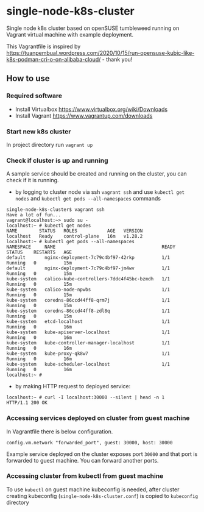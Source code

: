 # single-node-k8s-cluster
Single node k8s cluster based on openSUSE tumbleweed running on Vagrant virtual machine with example deployment.

This Vagrantfile is inspired by https://tuanpembual.wordpress.com/2020/10/15/run-opensuse-kubic-like-k8s-podman-cri-o-on-alibaba-cloud/ - thank you!

## How to use
### Required software
- Install Virtualbox https://www.virtualbox.org/wiki/Downloads
- Install Vagrant https://www.vagrantup.com/downloads

### Start new k8s cluster
In project directory run ```vagrant up```

### Check if cluster is up and running
A sample service should be created and running on the cluster, you can check if it is running.
- by logging to cluster node via ssh `vagrant ssh` and use `kubectl get nodes` and `kubectl get pods --all-namespaces` commands
```
single-node-k8s-cluster$ vagrant ssh
Have a lot of fun...
vagrant@localhost:~> sudo su -
localhost:~ # kubectl get nodes
NAME        STATUS   ROLES           AGE   VERSION
localhost   Ready    control-plane   16m   v1.28.2
localhost:~ # kubectl get pods --all-namespaces
NAMESPACE     NAME                                       READY   STATUS    RESTARTS   AGE
default       nginx-deployment-7c79c4bf97-42rkp          1/1     Running   0          15m
default       nginx-deployment-7c79c4bf97-jm4wv          1/1     Running   0          15m
kube-system   calico-kube-controllers-7ddc4f45bc-bzmdh   1/1     Running   0          15m
kube-system   calico-node-npwbs                          1/1     Running   0          15m
kube-system   coredns-86ccd44ff8-qrm7j                   1/1     Running   0          15m
kube-system   coredns-86ccd44ff8-zdl8q                   1/1     Running   0          15m
kube-system   etcd-localhost                             1/1     Running   0          16m
kube-system   kube-apiserver-localhost                   1/1     Running   0          16m
kube-system   kube-controller-manager-localhost          1/1     Running   0          16m
kube-system   kube-proxy-qk8w7                           1/1     Running   0          16m
kube-system   kube-scheduler-localhost                   1/1     Running   0          16m
localhost:~ #
```
- by making HTTP request to deployed service:
```
localhost:~ # curl -I localhost:30000 --silent | head -n 1
HTTP/1.1 200 OK
```
### Accessing services deployed on cluster from guest machine
In Vagrantfile there is below configuration.
```
config.vm.network "forwarded_port", guest: 30000, host: 30000
```
Example service deployed on the cluster exposes port `30000` and that port is forwarded to guest machine.
You can forward another ports.

### Accessing cluster from kubectl from guest machine
To use `kubectl` on guest machine kubeconfig is needed, after cluster creating kubeconfig (`single-node-k8s-cluster.conf`) is copied to `kubeconfig` directory
